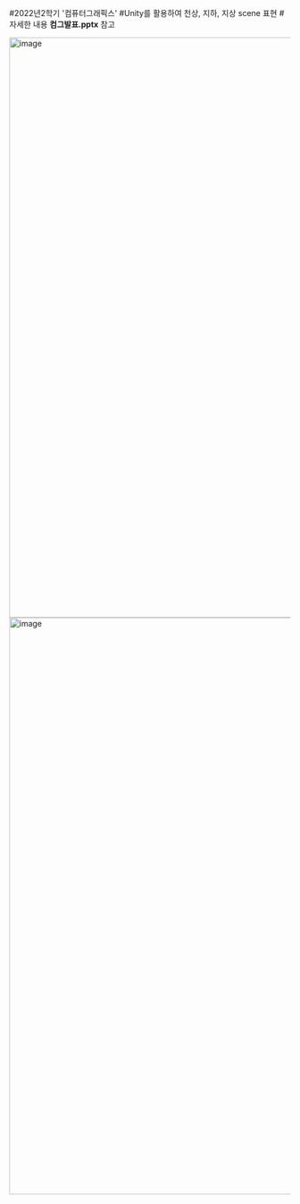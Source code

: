 #2022년2학기 '컴퓨터그래픽스' 
#Unity를 활용하여 천상, 지하, 지상 scene 표현
#자세한 내용 **컴그발표.pptx** 참고

<img width="1037" alt="image" src="https://github.com/su-jin02/unity/assets/108807044/0e9d0a1b-eb4a-47b2-b11d-6dc47eb85748">
<img width="1031" alt="image" src="https://github.com/su-jin02/unity/assets/108807044/c0b48bbe-7575-47c3-add9-14cddd4dba35">


